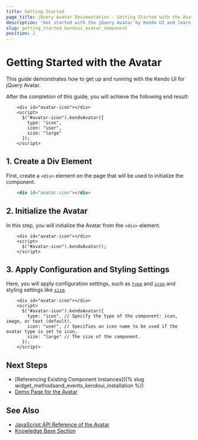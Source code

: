 ```yaml
---
title: Getting Started
page_title: jQuery Avatar Documentation - Getting Started with the Avatar
description: "Get started with the jQuery Avatar by Kendo UI and learn how to create and initialize the component in a few easy steps."
slug: getting_started_kendoui_avatar_component
position: 2
---
```



# Getting Started with the Avatar 

This guide demonstrates how to get up and running with the Kendo UI for jQuery Avatar.

After the completion of this guide, you will achieve the following end result:

```dojo
    <div id="avatar-icon"></div>
    <script>
      $("#avatar-icon").kendoAvatar({
        type: "icon",
        icon: "user",
        size: "large"
      });
    </script>
```

## 1. Create a Div Element

First, create a `<div>` element on the page that will be used to initialize the component.

```html
    <div id="avatar-icon"></div>
```

## 2. Initialize the Avatar

In this step, you will initialize the Avatar from the `<div>` element.

```dojo
    <div id="avatar-icon"></div>
    <script>
      $("#avatar-icon").kendoAvatar();
    </script>
```

## 3. Apply Configuration and Styling Settings

Here, you will apply configuration settings, such as [`type`](/api/javascript/ui/avatar/configuration/type) and [`icon`](/api/javascript/ui/avatar/configuration/icon) and styling settings like [`size`](/api/javascript/ui/avatar/configuration/size).

```dojo
    <div id="avatar-icon"></div>
    <script>
      $("#avatar-icon").kendoAvatar({
        type: "icon", // Specify the type of the component: icon, image, or text (default).
        icon: "user", // Specifies an icon name to be used if the avatar type is set to icon.
        size: "large" // The size of the component.
      });
    </script>
```

## Next Steps

* [Referencing Existing Component Instances]({% slug widget_methodsand_events_kendoui_installation %})
* [Demo Page for the Avatar](https://demos.telerik.com/kendo-ui/avatar/index)

## See Also 

* [JavaScript API Reference of the Avatar](/api/javascript/ui/avatar)
* [Knowledge Base Section](/knowledge-base)


